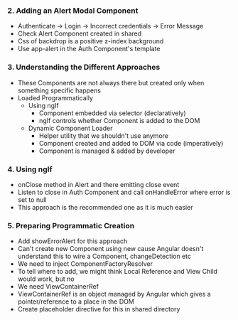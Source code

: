 ### 2. Adding an Alert Modal Component

* Authenticate -> Login -> Incorrect credentials -> Error Message
* Check Alert Component created in shared
* Css of backdrop is a positive z-index background
* Use app-alert in the Auth Component's template

### 3. Understanding the Different Approaches

* These Components are not always there but created only when something specific happens
* Loaded Programmatically
  * Using ngIf
    * Component embedded via selector (declaratively)
    * ngIf controls whether Component is added to the DOM
  * Dynamic Component Loader
    * Helper utility that we shouldn't use anymore
    * Component created and added to DOM via code (imperatively)
    * Component is managed & added by developer

### 4. Using ngIf

* onClose method in Alert and there emitting close event
* Listen to close in Auth Component and call onHandleError where error is set to null
* This approach is the recommended one as it is much easier

### 5. Preparing Programmatic Creation

* Add showErrorAlert for this approach
* Can't create new Component using new cause Angular doesn't understand this to wire a Component, changeDetection etc
* We need to inject ComponentFactoryResolver
* To tell where to add, we might think Local Reference and View Child would work, but no
* We need ViewContainerRef
* ViewContainerRef is an object managed by Angular which gives a pointer/reference to a place in the DOM
* Create placeholder directive for this in shared directory